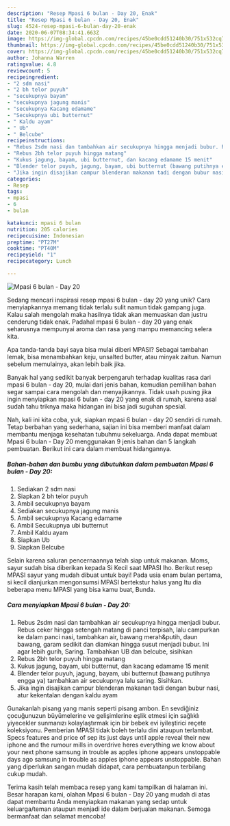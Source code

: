 ```yaml
---
description: "Resep Mpasi 6 bulan - Day 20, Enak"
title: "Resep Mpasi 6 bulan - Day 20, Enak"
slug: 4524-resep-mpasi-6-bulan-day-20-enak
date: 2020-06-07T08:34:41.663Z
image: https://img-global.cpcdn.com/recipes/45be0cdd51240b30/751x532cq70/mpasi-6-bulan-day-20-foto-resep-utama.jpg
thumbnail: https://img-global.cpcdn.com/recipes/45be0cdd51240b30/751x532cq70/mpasi-6-bulan-day-20-foto-resep-utama.jpg
cover: https://img-global.cpcdn.com/recipes/45be0cdd51240b30/751x532cq70/mpasi-6-bulan-day-20-foto-resep-utama.jpg
author: Johanna Warren
ratingvalue: 4.8
reviewcount: 5
recipeingredient:
- "2 sdm nasi"
- "2 bh telor puyuh"
- "secukupnya bayam"
- "secukupnya jagung manis"
- "secukupnya Kacang edamame"
- "Secukupnya ubi butternut"
- " Kaldu ayam"
- " Ub"
- " Belcube"
recipeinstructions:
- "Rebus 2sdm nasi dan tambahkan air secukupnya hingga menjadi bubur. Rebus ceker hingga setengah matang di panci terpisah, lalu campurkan ke dalam panci nasi, tambahkan air, bawang merah&amp;putih, daun bawang, garam sedikit dan diamkan hingga susut menjadi bubur. Ini agar lebih gurih, Saring. Tambahkan UB dan belcube, sisihkan"
- "Rebus 2bh telor puyuh hingga matang"
- "Kukus jagung, bayam, ubi butternut, dan kacang edamame 15 menit"
- "Blender telor puyuh, jagung, bayam, ubi butternut (bawang putihnya engga ya) tambahkan air secukupnya lalu saring. Sisihkan."
- "Jika ingin disajikan campur blenderan makanan tadi dengan bubur nasi, atur kekentalan dengan kaldu ayam"
categories:
- Resep
tags:
- mpasi
- 6
- bulan

katakunci: mpasi 6 bulan 
nutrition: 205 calories
recipecuisine: Indonesian
preptime: "PT27M"
cooktime: "PT40M"
recipeyield: "1"
recipecategory: Lunch

---
```



![Mpasi 6 bulan - Day 20](https://img-global.cpcdn.com/recipes/45be0cdd51240b30/751x532cq70/mpasi-6-bulan-day-20-foto-resep-utama.jpg)

Sedang mencari inspirasi resep mpasi 6 bulan - day 20 yang unik? Cara menyiapkannya memang tidak terlalu sulit namun tidak gampang juga. Kalau salah mengolah maka hasilnya tidak akan memuaskan dan justru cenderung tidak enak. Padahal mpasi 6 bulan - day 20 yang enak seharusnya mempunyai aroma dan rasa yang mampu memancing selera kita.

Apa tanda-tanda bayi saya bisa mulai diberi MPASI? Sebagai tambahan lemak, bisa menambahkan keju, unsalted butter, atau minyak zaitun. Namun sebelum memulainya, akan lebih baik jika.

Banyak hal yang sedikit banyak berpengaruh terhadap kualitas rasa dari mpasi 6 bulan - day 20, mulai dari jenis bahan, kemudian pemilihan bahan segar sampai cara mengolah dan menyajikannya. Tidak usah pusing jika ingin menyiapkan mpasi 6 bulan - day 20 yang enak di rumah, karena asal sudah tahu triknya maka hidangan ini bisa jadi suguhan spesial.


Nah, kali ini kita coba, yuk, siapkan mpasi 6 bulan - day 20 sendiri di rumah. Tetap berbahan yang sederhana, sajian ini bisa memberi manfaat dalam membantu menjaga kesehatan tubuhmu sekeluarga. Anda dapat membuat Mpasi 6 bulan - Day 20 menggunakan 9 jenis bahan dan 5 langkah pembuatan. Berikut ini cara dalam membuat hidangannya.

<!--inarticleads1-->

##### Bahan-bahan dan bumbu yang dibutuhkan dalam pembuatan Mpasi 6 bulan - Day 20:

1. Sediakan 2 sdm nasi
1. Siapkan 2 bh telor puyuh
1. Ambil secukupnya bayam
1. Sediakan secukupnya jagung manis
1. Ambil secukupnya Kacang edamame
1. Ambil Secukupnya ubi butternut
1. Ambil  Kaldu ayam
1. Siapkan  Ub
1. Siapkan  Belcube


Selain karena saluran pencernaannya telah siap untuk makanan. Moms, sayur sudah bisa diberikan kepada Si Kecil saat MPASI lho. Berikut resep MPASI sayur yang mudah dibuat untuk bayi! Pada usia enam bulan pertama, si kecil dianjurkan mengonsumsi MPASI bertekstur halus yang Itu dia beberapa menu MPASI yang bisa kamu buat, Bunda. 

<!--inarticleads2-->

##### Cara menyiapkan Mpasi 6 bulan - Day 20:

1. Rebus 2sdm nasi dan tambahkan air secukupnya hingga menjadi bubur. Rebus ceker hingga setengah matang di panci terpisah, lalu campurkan ke dalam panci nasi, tambahkan air, bawang merah&amp;putih, daun bawang, garam sedikit dan diamkan hingga susut menjadi bubur. Ini agar lebih gurih, Saring. Tambahkan UB dan belcube, sisihkan
1. Rebus 2bh telor puyuh hingga matang
1. Kukus jagung, bayam, ubi butternut, dan kacang edamame 15 menit
1. Blender telor puyuh, jagung, bayam, ubi butternut (bawang putihnya engga ya) tambahkan air secukupnya lalu saring. Sisihkan.
1. Jika ingin disajikan campur blenderan makanan tadi dengan bubur nasi, atur kekentalan dengan kaldu ayam


Gunakanlah pisang yang manis seperti pisang ambon. En sevdiğiniz çocuğunuzun büyümelerine ve gelişimlerine eşlik etmesi için sağlıklı yiyecekler sunmanızı kolaylaştırmak için bir bebek evi iyileştirici reçete koleksiyonu. Pemberian MPASI tidak boleh terlalu dini ataupun terlambat. Specs features and price of sep its just days until apple reveal their new iphone and the rumour mills in overdrive heres everything we know about your next phone samsung in trouble as apples iphone appears unstoppable days ago samsung in trouble as apples iphone appears unstoppable. Bahan yang diperlukan sangan mudah didapat, cara pembuatanpun terbilang cukup mudah. 

Terima kasih telah membaca resep yang kami tampilkan di halaman ini. Besar harapan kami, olahan Mpasi 6 bulan - Day 20 yang mudah di atas dapat membantu Anda menyiapkan makanan yang sedap untuk keluarga/teman ataupun menjadi ide dalam berjualan makanan. Semoga bermanfaat dan selamat mencoba!
